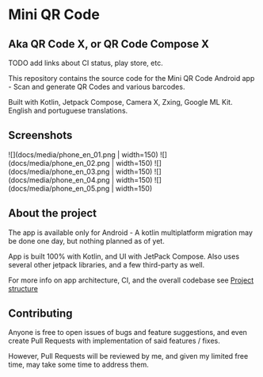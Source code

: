 # Mini QR Code

## Aka QR Code X, or QR Code Compose X

TODO add links about CI status, play store, etc.

This repository contains the source code for the Mini QR Code Android app - Scan and generate QR Codes and various barcodes.

Built with Kotlin, Jetpack Compose, Camera X, Zxing, Google ML Kit. English and portuguese translations.

## Screenshots

![](docs/media/phone_en_01.png | width=150)     ![](docs/media/phone_en_02.png | width=150)     ![](docs/media/phone_en_03.png | width=150)     ![](docs/media/phone_en_04.png | width=150)     ![](docs/media/phone_en_05.png | width=150)

## About the project

The app is available only for Android - A kotlin multiplatform migration may be done one day, but nothing planned as of yet.

App is built 100% with Kotlin, and UI with JetPack Compose. Also uses several other jetpack libraries, and a few third-party as well.

For more info on app architecture, CI, and the overall codebase see [Project structure](docs/project-structure.md)

## Contributing

Anyone is free to open issues of bugs and feature suggestions, and even create Pull Requests with implementation of said features / fixes.

However, Pull Requests will be reviewed by me, and given my limited free time, may take some time to address them.
